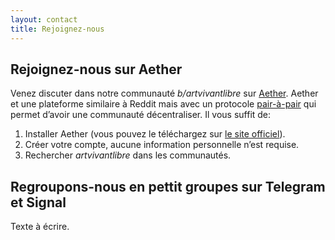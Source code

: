 ```yaml
---
layout: contact
title: Rejoignez-nous
---
```


## Rejoignez-nous sur Aether

Venez discuter dans notre communauté _b/artvivantlibre_ sur
[Aether](https://getaether.net/).
Aether et une plateforme similaire à Reddit mais avec un protocole
[pair-à-pair](https://fr.wikipedia.org/wiki/Pair-%C3%A0-pair)
qui permet d’avoir une communauté décentraliser. Il vous suffit de:

1. Installer Aether (vous pouvez le téléchargez sur
[le site officiel](https://getaether.net/download/)).
1. Créer votre compte, aucune information personnelle n’est requise.
1. Rechercher _artvivantlibre_ dans les communautés.

## Regroupons-nous en pettit groupes sur Telegram et Signal

Texte à écrire.
